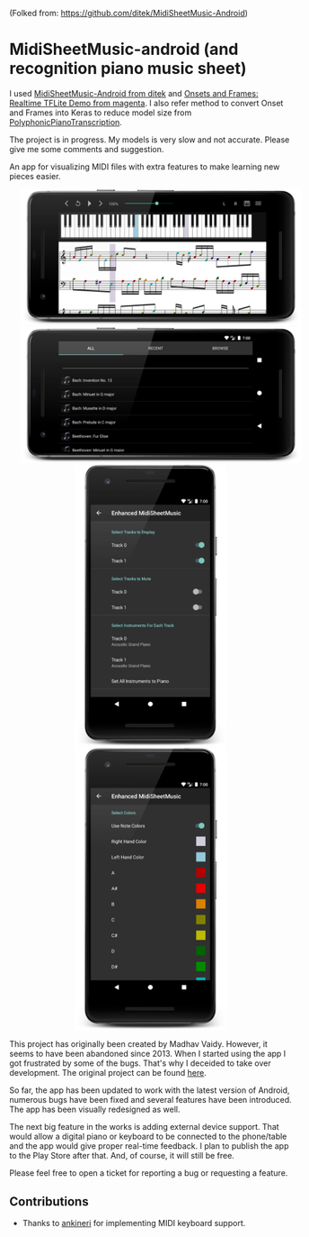 (Folked from: https://github.com/ditek/MidiSheetMusic-Android)

# MidiSheetMusic-android (and recognition piano music sheet)
I used [MidiSheetMusic-Android from ditek](https://github.com/ditek/MidiSheetMusic-Android) and [Onsets and Frames: Realtime TFLite Demo from magenta](https://github.com/magenta/magenta/tree/main/magenta/models/onsets_frames_transcription/realtime).
I also refer method to convert Onset and Frames into Keras to reduce model size from [PolyphonicPianoTranscription](https://github.com/BShakhovsky/PolyphonicPianoTranscription).

The project is in progress. My models is very slow and not accurate. Please give me some comments and suggestion.

An app for visualizing MIDI files with extra features to make learning new pieces easier.

<div style="text-align: center">

<img src="images/screenshot_sheet.png" width="500" hspace="20">
<br>
<img src="images/screenshot_song_list.png" width="500" hspace="20">
<br>
<img src="images/screenshot_settings1.png" height="500" hspace="20"><img src="images/screenshot_settings2.png" height="500" hspace="20">

</div>

This project has originally been created by Madhav Vaidy. However, it seems to have been abandoned since 2013. When I started using the app I got frustrated by some of the bugs. That's why I deceided to take over development.
The original project can be found [here](https://sourceforge.net/projects/midisheetmusic).

So far, the app has been updated to work with the latest version of Android, numerous bugs have been fixed and several features have been introduced. The app has been visually redesigned as well.

The next big feature in the works is adding external device support. That would allow a digital piano or keyboard to be connected to the phone/table and the app would give proper real-time feedback. I plan to publish the app to the Play Store after that. And, of course, it will still be free.

Please feel free to open a ticket for reporting a bug or requesting a feature.

## Contributions
- Thanks to [ankineri](https://github.com/ankineri) for implementing MIDI keyboard support.
